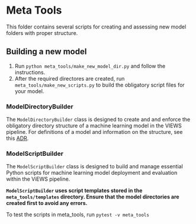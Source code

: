 # Meta Tools

This folder contains several scripts for creating and assessing new model folders with proper structure.

## Building a new model

1. Run `python meta_tools/make_new_model_dir.py` and follow the instructions.
2. After the required directores are created, run `meta_tools/make_new_scripts.py` to build the obligatory script files for your model.


### ModelDirectoryBuilder

The `ModelDirectoryBuilder` class is designed to create and and enforce the obligatory directory structure of a machine learning model in the VIEWS pipeline. For definitions of a model and information on the structure, see this [ADR](https://github.com/prio-data/views_pipeline/blob/main/documentation/ADRs/005_model_definition_and_structure.md).

### ModelScriptBuilder

The `ModelScriptBuilder` class is designed to build and manage essential Python scripts for machine learning model deployment and evaluation within the ViEWS pipeline.

**`ModelScriptBuilder` uses script templates stored in the `meta_tools/templates` directory. Ensure that the model directories are created first to avoid any errors.**

To test the scripts in meta_tools, run `pytest -v meta_tools`